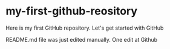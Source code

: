 # my-first-github-reository
Here is my first GitHub repository. Let's get started with GitHub 

README.md file was just edited manually. One edit at Github
